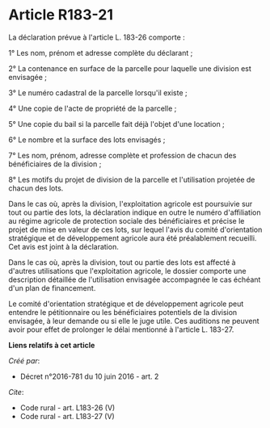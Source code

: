 # Article R183-21

La déclaration prévue à l'article L. 183-26 comporte : 

1° Les nom, prénom et adresse complète du déclarant ; 

2° La contenance en surface de la parcelle pour laquelle une division est envisagée ; 

3° Le numéro cadastral de la parcelle lorsqu'il existe ; 

4° Une copie de l'acte de propriété de la parcelle ; 

5° Une copie du bail si la parcelle fait déjà l'objet d'une location ; 

6° Le nombre et la surface des lots envisagés ; 

7° Les nom, prénom, adresse complète et profession de chacun des bénéficiaires de la division ; 

8° Les motifs du projet de division de la parcelle et l'utilisation projetée de chacun des lots. 

Dans le cas où, après la division, l'exploitation agricole est poursuivie sur tout ou partie des lots, la déclaration indique
en outre le numéro d'affiliation au régime agricole de protection sociale des bénéficiaires et précise le projet de mise en
valeur de ces lots, sur lequel l'avis du comité d'orientation stratégique et de développement agricole aura été préalablement
recueilli. Cet avis est joint à la déclaration. 

Dans le cas où, après la division, tout ou partie des lots est affecté à d'autres utilisations que l'exploitation agricole,
le dossier comporte une description détaillée de l'utilisation envisagée accompagnée le cas échéant d'un plan de
financement. 

Le comité d'orientation stratégique et de développement agricole peut entendre le pétitionnaire ou les bénéficiaires
potentiels de la division envisagée, à leur demande ou si elle le juge utile. Ces auditions ne peuvent avoir pour effet de
prolonger le délai mentionné à l'article L. 183-27.

**Liens relatifs à cet article**

_Créé par_:

  - Décret n°2016-781 du 10 juin 2016 - art. 2

_Cite_:

  - Code rural - art. L183-26 (V)
  - Code rural - art. L183-27 (V)
